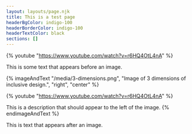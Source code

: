 ```yaml
---
layout: layouts/page.njk
title: This is a test page
headerBgColor: indigo-100
headerBorderColor: indigo-100
headerTextColor: black
sections: []
---
```

{% youtube "https://www.youtube.com/watch?v=r6HQ4OtL4nA" %}

This is some text that appears before an image.

{% imageAndText "/media/3-dimensions.png", "Image of 3 dimensions of inclusive design.", "right", "center" %}


{% youtube "https://www.youtube.com/watch?v=r6HQ4OtL4nA" %}

This is a description that should appear to the left of the image.
{% endimageAndText %}

This is text that appears after an image.